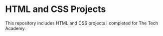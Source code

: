 # HTML and CSS Projects

This repository includes HTML and CSS projects I completed for The Tech Academy.
